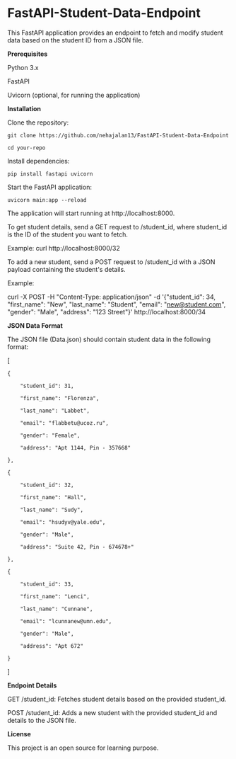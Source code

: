 # FastAPI-Student-Data-Endpoint
This FastAPI application provides an endpoint to fetch and modify student data based on the student ID from a JSON file.


**Prerequisites**

Python 3.x

FastAPI

Uvicorn (optional, for running the application)

**Installation**

Clone the repository:

`git clone https://github.com/nehajalan13/FastAPI-Student-Data-Endpoint`

`cd your-repo`

Install dependencies:

`pip install fastapi uvicorn`

Start the FastAPI application:

`uvicorn main:app --reload`

The application will start running at http://localhost:8000.

To get student details, send a GET request to /student_id, where student_id is the ID of the student you want to fetch.

Example:
curl http://localhost:8000/32

To add a new student, send a POST request to /student_id with a JSON payload containing the student's details.

Example:

curl -X POST -H "Content-Type: application/json" -d '{"student_id": 34, "first_name": "New", "last_name": "Student", "email": "new@student.com", "gender": "Male", "address": "123 Street"}' http://localhost:8000/34

**JSON Data Format**

The JSON file (Data.json) should contain student data in the following format:

[

    {
    
        "student_id": 31,
        
        "first_name": "Florenza",
        
        "last_name": "Labbet",
        
        "email": "flabbetu@ucoz.ru",
        
        "gender": "Female",
        
        "address": "Apt 1144, Pin - 357668"
        
    },
    
    {
    
        "student_id": 32,
        
        "first_name": "Hall",
        
        "last_name": "Sudy",
        
        "email": "hsudyv@yale.edu",
        
        "gender": "Male",
        
        "address": "Suite 42, Pin - 674678+"
        
    },
    
    {
    
        "student_id": 33,
        
        "first_name": "Lenci",
        
        "last_name": "Cunnane",
        
        "email": "lcunnanew@umn.edu",
        
        "gender": "Male",
        
        "address": "Apt 672"
        
    }
]

**Endpoint Details**

GET /student_id: Fetches student details based on the provided student_id.

POST /student_id: Adds a new student with the provided student_id and details to the JSON file.


**License**

This project is an open source for learning purpose.
